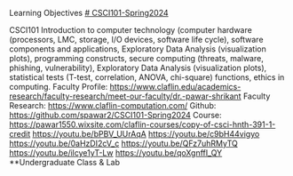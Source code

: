 Learning Objectives [# CSCI101-Spring2024](https://pawar1550.wixsite.com/claflin-courses/copy-of-csci-hnth-391-1-credit)

CSCI101 Introduction to computer technology (computer hardware (processors, LMC, storage, I/O devices, software life cycle), software components and applications, Exploratory Data Analysis (visualization plots), programming constructs, secure computing (threats, malware, phishing, vulnerability), Exploratory Data Analysis (visualization plots), statistical tests (T-test, correlation, ANOVA, chi-square) functions, ethics in computing.
Faculty Profile: https://www.claflin.edu/academics-research/faculty-research/meet-our-faculty/dr.-pawar-shrikant
Faculty Research: https://www.claflin-computation.com/
Github: https://github.com/spawar2/CSCI101-Spring2024
Course: https://pawar1550.wixsite.com/claflin-courses/copy-of-csci-hnth-391-1-credit
https://youtu.be/bPBV_UUrAqA
https://youtu.be/c9bH44vigyo
https://youtu.be/0aHzDI2cV_c
https://youtu.be/QFz7uhRMyTQ
https://youtu.be/ilcye1yT-Lw
https://youtu.be/qoXgnffI_QY
**Undergraduate Class & Lab
